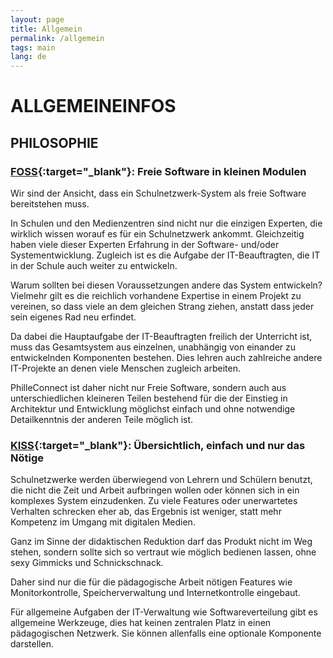 ```yaml
---
layout: page
title: Allgemein
permalink: /allgemein
tags: main
lang: de
---
```


# **ALLGEMEINE**INFOS

## PHILOSOPHIE

### [FOSS](https://de.wikipedia.org/wiki/Free/Libre_Open_Source_Software){:target="_blank"}: Freie Software in kleinen Modulen

Wir sind der Ansicht, dass ein Schulnetzwerk-System als freie Software bereitstehen muss.

In Schulen und den Medienzentren sind nicht nur die einzigen Experten, die wirklich wissen worauf es für ein Schulnetzwerk ankommt. Gleichzeitig haben viele dieser Experten Erfahrung in der Software- und/oder Systementwicklung. Zugleich ist es die Aufgabe der IT-Beauftragten, die IT in der Schule auch weiter zu entwickeln.

Warum sollten bei diesen Voraussetzungen andere das System entwickeln? Vielmehr gilt es die reichlich vorhandene Expertise in einem Projekt zu vereinen, so dass viele an dem gleichen Strang ziehen, anstatt dass jeder sein eigenes Rad neu erfindet.

Da dabei die Hauptaufgabe der IT-Beauftragten freilich der Unterricht ist, muss das Gesamtsystem aus einzelnen, unabhängig von einander zu entwickelnden Komponenten bestehen. Dies lehren auch zahlreiche andere IT-Projekte an denen viele Menschen zugleich arbeiten.

PhilleConnect ist daher nicht nur Freie Software, sondern auch aus unterschiedlichen kleineren Teilen bestehend für die der Einstieg in Architektur und Entwicklung möglichst einfach und ohne notwendige Detailkenntnis der anderen Teile möglich ist.

### [KISS](https://de.wikipedia.org/wiki/KISS-Prinzip){:target="_blank"}: Übersichtlich, einfach und nur das Nötige

Schulnetzwerke werden überwiegend von Lehrern und Schülern benutzt, die nicht die Zeit und Arbeit aufbringen wollen oder können sich in ein komplexes System einzudenken. Zu viele Features oder unerwartetes Verhalten schrecken eher ab, das Ergebnis ist weniger, statt mehr Kompetenz im Umgang mit digitalen Medien.

Ganz im Sinne der didaktischen Reduktion darf das Produkt nicht im Weg stehen, sondern sollte sich so vertraut wie möglich bedienen lassen, ohne sexy Gimmicks und Schnickschnack.

Daher sind nur die für die pädagogische Arbeit nötigen Features wie Monitorkontrolle, Speicherverwaltung und Internetkontrolle eingebaut.

Für allgemeine Aufgaben der IT-Verwaltung wie Softwareverteilung gibt es allgemeine Werkzeuge, dies hat keinen zentralen Platz in einen pädagogischen Netzwerk. Sie können allenfalls eine optionale Komponente darstellen.
